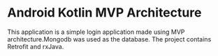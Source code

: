 # Android Kotlin MVP Architecture

This application is a simple login application made using MVP architecture.Mongodb was used as the database.
The project contains Retrofit and rxJava.

